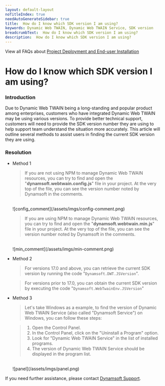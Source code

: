 ```yaml
---
layout: default-layout
noTitleIndex: true
needAutoGenerateSidebar: true
title:  How do I know which SDK version I am using?
keywords: Dynamic Web TWAIN, Dynamic Web TWAIN Service, SDK version
breadcrumbText:  How do I know which SDK version I am using?
description:  How do I know which SDK version I am using?
---
```


View all FAQs about [Project Deployment and End-user Installation](
https://www.dynamsoft.com/web-twain/docs/faq/#project-deployment-and-end-user-installation)

# How do I know which SDK version I am using?


### Introduction

Due to Dynamic Web TWAIN being a long-standing and popular product among enterprises, customers who have integrated Dynamic Web TWAIN may be using various versions. To provide better technical support, customers will need to provide the SDK version number they are using to help support team understand the situation more accurately. This article will outline several methods to assist users in finding the current SDK version they are using.


### Resolution

* Method 1

    > If you are not using NPM to manage Dynamic Web TWAIN resources, you can try to find and open the "**dynamsoft.webtwain.config.js**" file in your project. At the very top of the file, you can see the version number noted by Dynamsoft in the comments.
    <br>
    ![config_comment](/assets/imgs/config-comment.png)
    
    > If you are using NPM to manage Dynamic Web TWAIN resources, you can try to find and open the "**dynamsoft.webtwain.min.js**" file in your project. At the very top of the file, you can see the version number noted by Dynamsoft in the comments.
    <br>
    ![min_comment](/assets/imgs/min-comment.png)

* Method 2
    > For versions 17.0 and above, you can retrieve the current SDK version by running the code "`Dynamsoft.DWT.JSVersion`".

    > For versions prior to 17.0, you can obtain the current SDK version by executing the code "`Dynamsoft.WebTwainEnv.JSVersion`"

* Method 3
    > Let's take Windows as a example, to find the version of Dynamic Web TWAIN Service (also called "Dynamsoft Service") on Windows, you can follow these steps:

    > 1. Open the Control Panel.
    > 2. In the Control Panel, click on the "Uninstall a Program" option.
    > 3. Look for "Dynamic Web TWAIN Service" in the list of installed programs.
    > 4. The version of Dynamic Web TWAIN Service should be displayed in the program list.
    <br>
    ![panel](/assets/imgs/panel.png)

If you need further assistance, please contact [Dynamsoft Support](https://www.dynamsoft.com/contact/).
